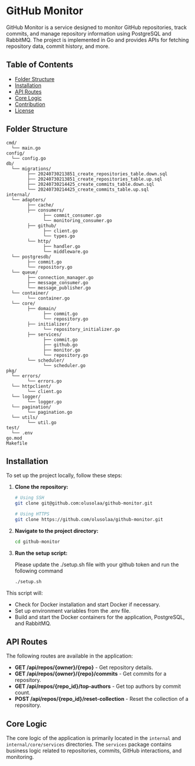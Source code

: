 
# GitHub Monitor

GitHub Monitor is a service designed to monitor GitHub repositories, track commits, and manage repository information using PostgreSQL and RabbitMQ. The project is implemented in Go and provides APIs for fetching repository data, commit history, and more.

## Table of Contents

- [Folder Structure](#folder-structure)
- [Installation](#installation)
- [API Routes](#api-routes)
- [Core Logic](#core-logic)
- [Contribution](#contribution)
- [License](#license)

## Folder Structure

```plaintext
cmd/
  └── main.go
config/
  └── config.go
db/
  └── migrations/
        ├── 20240730213851_create_repositories_table.down.sql
        ├── 20240730213851_create_repositories_table.up.sql
        ├── 20240730214425_create_commits_table.down.sql
        └── 20240730214425_create_commits_table.up.sql
internal/
  └── adapters/
        ├── cache/
        ├── consumers/
              ├── commit_consumer.go
              └── monitoring_consumer.go
        ├── github/
              ├── client.go
              └── types.go
        └── http/
              ├── handler.go
              └── middleware.go
  └── postgresdb/
        ├── commit.go
        └── repository.go
  └── queue/
        ├── connection_manager.go
        ├── message_consumer.go
        └── message_publisher.go
  └── container/
        └── container.go
  └── core/
        ├── domain/
              ├── commit.go
              └── repository.go
        ├── initializer/
              └── repository_initializer.go
        ├── services/
              ├── commit.go
              ├── github.go
              ├── monitor.go
              └── repository.go
        └── scheduler/
              └── scheduler.go
pkg/
  └── errors/
        └── errors.go
  └── httpclient/
        └── client.go
  └── logger/
        └── logger.go
  └── pagination/
        └── pagination.go
  └── utils/
        └── util.go
test/
  └── .env
go.mod
Makefile
```

## Installation

To set up the project locally, follow these steps:

1. **Clone the repository:**

    ```sh
    # Using SSH
    git clone git@github.com:olusolaa/github-monitor.git

    # Using HTTPS
    git clone https://github.com/olusolaa/github-monitor.git
    ```

2. **Navigate to the project directory:**
    ```sh
   cd github-monitor
   ```

3. **Run the setup script:**

   Please update the ./setup.sh file with your github token and run the following command
    ```sh
    ./setup.sh
    ```
This script will:

- Check for Docker installation and start Docker if necessary.
- Set up environment variables from the .env file.
- Build and start the Docker containers for the application, PostgreSQL, and RabbitMQ.



## API Routes

The following routes are available in the application:

- **GET /api/repos/{owner}/{repo}** - Get repository details.
- **GET /api/repos/{owner}/{repo}/commits** - Get commits for a repository.
- **GET /api/repos/{repo_id}/top-authors** - Get top authors by commit count.
- **POST /api/repos/{repo_id}/reset-collection** - Reset the collection of a repository.

## Core Logic

The core logic of the application is primarily located in the `internal` and `internal/core/services` directories. The `services` package contains business logic related to repositories, commits, GitHub interactions, and monitoring.
